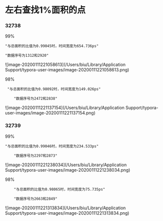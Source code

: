 # 左右查找1%面积的点



### 32738

99%

```
"与总面积的比值为0.99045时，时间宽度为654.736ps"

"数据序号为1312和2920"
```

![image-20200111221058613](/Users/biu/Library/Application Support/typora-user-images/image-20200111221058613.png)

98%

```
 "与总面积的比值为0.98092时，时间宽度为149.026ps"

    "数据序号为2472和2838"

```

![image-20200111221137154](/Users/biu/Library/Application Support/typora-user-images/image-20200111221137154.png)

### 32739

99%

```
"与总面积的比值为0.99046时，时间宽度为234.533ps"

    "数据序号为2297和2873"
```

![image-20200111221238034](/Users/biu/Library/Application Support/typora-user-images/image-20200111221238034.png)

98%

```
    "与总面积的比值为0.98065时，时间宽度为75.735ps"

    "数据序号为2663和2849"
```

![image-20200111221313834](/Users/biu/Library/Application Support/typora-user-images/image-20200111221313834.png)